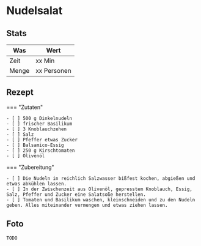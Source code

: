 # Nudelsalat

## Stats

| Was   | Wert        |
|-------|-------------|
| Zeit  | xx Min      |
| Menge | xx Personen |

## Rezept

=== "Zutaten"

    - [ ] 500 g Dinkelnudeln
    - [ ] frischer Basilikum
    - [ ] 3 Knoblauchzehen
    - [ ] Salz
    - [ ] Pfeffer etwas Zucker
    - [ ] Balsamico-Essig
    - [ ] 250 g Kirschtomaten
    - [ ] Olivenöl

=== "Zubereitung"

    - [ ] Die Nudeln in reichlich Salzwasser bißfest kochen, abgießen und etwas abkühlen lassen. 
    - [ ] In der Zwischenzeit aus Olivenöl, gepresstem Knoblauch, Essig, Salz, Pfeffer und Zucker eine Salatsoße herstellen.
    - [ ] Tomaten und Basilikum waschen, kleinschneiden und zu den Nudeln geben. Alles miteinander vermengen und etwas ziehen lassen.

## Foto

    TODO
